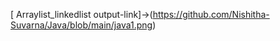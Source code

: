 [ Arraylist_linkedlist output-link]->(https://github.com/Nishitha-Suvarna/Java/blob/main/java1.png)
